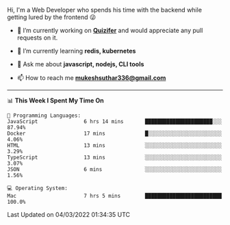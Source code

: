 Hi, I'm a Web Developer who spends his time with the backend while getting lured by the frontend 😜

- 🔭 I’m currently working on **[Quizifer](https://github.com/SutharMukesh/Quizifer/)** and would appreciate any pull requests on it.

- 🌱 I’m currently learning **redis, kubernetes**

- 💬 Ask me about **javascript, nodejs, CLI tools**

- 📫 How to reach me **mukeshsuthar336@gmail.com**

---
<!--START_SECTION:waka-->
📊 **This Week I Spent My Time On** 

```text
💬 Programming Languages: 
JavaScript               6 hrs 14 mins       ██████████████████████░░░   87.94% 
Docker                   17 mins             █░░░░░░░░░░░░░░░░░░░░░░░░   4.06% 
HTML                     13 mins             ░░░░░░░░░░░░░░░░░░░░░░░░░   3.29% 
TypeScript               13 mins             ░░░░░░░░░░░░░░░░░░░░░░░░░   3.07% 
JSON                     6 mins              ░░░░░░░░░░░░░░░░░░░░░░░░░   1.56%

💻 Operating System: 
Mac                      7 hrs 5 mins        █████████████████████████   100.0%

```


 Last Updated on 04/03/2022 01:34:35 UTC
<!--END_SECTION:waka-->
